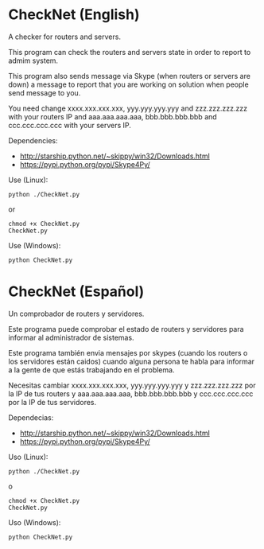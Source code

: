 CheckNet (English)
==================

A checker for routers and servers.

This program can check the routers and servers state in order to report to admim system.

This program also sends message via Skype (when routers or servers are down) a message to report that you are working on solution when people send message to you.

You need change xxxx.xxx.xxx.xxx, yyy.yyy.yyy.yyy and zzz.zzz.zzz.zzz with your routers IP and aaa.aaa.aaa.aaa, bbb.bbb.bbb.bbb and ccc.ccc.ccc.ccc with your servers IP.

Dependencies:
 - http://starship.python.net/~skippy/win32/Downloads.html
 - https://pypi.python.org/pypi/Skype4Py/

Use (Linux):

```
python ./CheckNet.py
```

or

```
chmod +x CheckNet.py
CheckNet.py
```

Use (Windows):

```
python CheckNet.py
```


CheckNet (Español)
==================

Un comprobador de routers y servidores.

Este programa puede comprobar el estado de routers y servidores para informar al administrador de sistemas.

Este programa también envia mensajes por skypes (cuando los routers o los servidores están caidos) cuando alguna persona te habla para informar a la gente de que estás trabajando en el problema.

Necesitas cambiar xxxx.xxx.xxx.xxx, yyy.yyy.yyy.yyy y zzz.zzz.zzz.zzz por la IP de tus routers y aaa.aaa.aaa.aaa, bbb.bbb.bbb.bbb y ccc.ccc.ccc.ccc por la IP de tus servidores.

Dependecias:
 - http://starship.python.net/~skippy/win32/Downloads.html
 - https://pypi.python.org/pypi/Skype4Py/

Uso (Linux):

```
python ./CheckNet.py
```

o

```
chmod +x CheckNet.py
CheckNet.py
```

Uso (Windows):

```
python CheckNet.py
```
